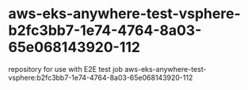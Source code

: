 # aws-eks-anywhere-test-vsphere-b2fc3bb7-1e74-4764-8a03-65e068143920-112
repository for use with E2E test job aws-eks-anywhere-test-vsphere:b2fc3bb7-1e74-4764-8a03-65e068143920-112
